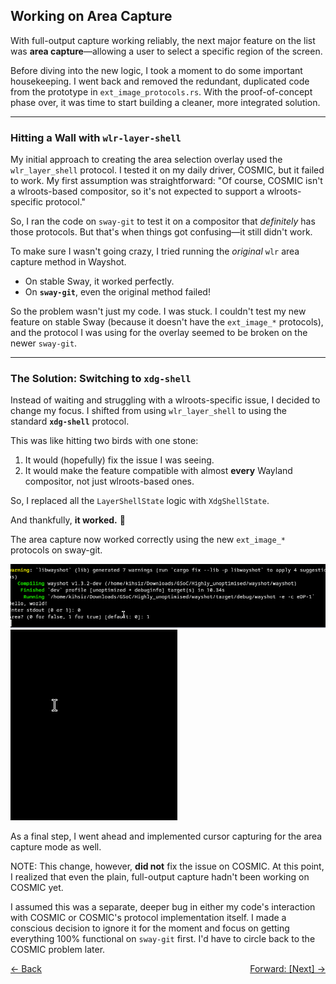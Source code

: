 ## **Working on Area Capture**

With full-output capture working reliably, the next major feature on the list was **area capture**—allowing a user to select a specific region of the screen.

Before diving into the new logic, I took a moment to do some important housekeeping. I went back and removed the redundant, duplicated code from the prototype in `ext_image_protocols.rs`. With the proof-of-concept phase over, it was time to start building a cleaner, more integrated solution.



-----

### Hitting a Wall with `wlr-layer-shell`

My initial approach to creating the area selection overlay used the `wlr_layer_shell` protocol. I tested it on my daily driver, COSMIC, but it failed to work. My first assumption was straightforward: "Of course, COSMIC isn't a wlroots-based compositor, so it's not expected to support a wlroots-specific protocol."

So, I ran the code on `sway-git` to test it on a compositor that *definitely* has those protocols. But that's when things got confusing—it still didn't work.

To make sure I wasn't going crazy, I tried running the *original* `wlr` area capture method in Wayshot.

- On stable Sway, it worked perfectly.
- On **`sway-git`**, even the original method failed\!

So the problem wasn't just my code. I was stuck. I couldn't test my new feature on stable Sway (because it doesn't have the `ext_image_*` protocols), and the protocol I was using for the overlay seemed to be broken on the newer `sway-git`.

-----

### The Solution: Switching to `xdg-shell`

Instead of waiting and struggling with a wlroots-specific issue, I decided to change my focus. I shifted from using `wlr_layer_shell` to using the standard **`xdg-shell`** protocol.

This was like hitting two birds with one stone:

1.  It would (hopefully) fix the issue I was seeing.
2.  It would make the feature compatible with almost **every** Wayland compositor, not just wlroots-based ones.

So, I replaced all the `LayerShellState` logic with `XdgShellState`.

And thankfully, **it worked.** 🎉

The area capture now worked correctly using the new `ext_image_*` protocols on sway-git.

![Area_Capture_No_Cursor.webp](Area_Capture_No_Cursor.webp)
![Area_Capture_with_Cursor.webp](Area_Capture_with_Cursor.webp)

As a final step, I went ahead and implemented cursor capturing for the area capture mode as well.

NOTE: This change, however, **did not** fix the issue on COSMIC. At this point, I realized that even the plain, full-output capture hadn't been working on COSMIC yet.

I assumed this was a separate, deeper bug in either my code's interaction with COSMIC or COSMIC's protocol implementation itself. I made a conscious decision to ignore it for the moment and focus on getting everything 100% functional on `sway-git` first. I'd have to circle back to the COSMIC problem later.

<div style="display: flex; justify-content: space-between;">
  <a href="Thought_Process_5.md">&lt;- Back</a>
  <a href="Thought_Process_7.md">Forward: [Next] -&gt;</a>
</div>
